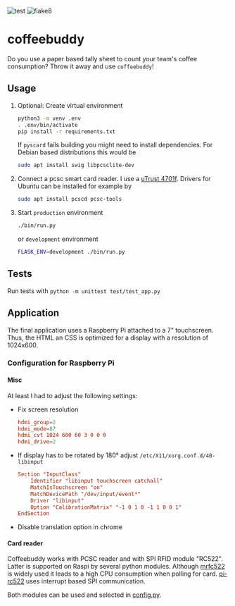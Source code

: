 ![test](https://github.com/hackenbergstefan/coffeebuddy/workflows/test/badge.svg)
![flake8](https://github.com/hackenbergstefan/coffeebuddy/workflows/flake8/badge.svg)

# coffeebuddy

Do you use a paper based tally sheet to count your team's coffee consumption? Throw it away and use `coffeebuddy`!

## Usage

1. Optional: Create virtual environment
    ```bash
    python3 -m venv .env
    . .env/bin/activate
    pip install -r requirements.txt
    ```
    If `pyscard` fails building you might need to install dependencies. For Debian based distributions this would be
    ```sh
    sudo apt install swig libpcsclite-dev
    ```
2. Connect a pcsc smart card reader. I use a [uTrust 4701f](https://support.identiv.com/4701f/). Drivers for Ubuntu can be installed for example by
    ```sh
    sudo apt install pcscd pcsc-tools
    ```
3. Start `production` environment
    ```sh
    ./bin/run.py
    ```
    or `development` environment
    ```sh
    FLASK_ENV=development ./bin/run.py
    ```

## Tests
Run tests with `python -m unittest test/test_app.py`


## Application

The final application uses a Raspberry Pi attached to a 7" touchscreen. Thus, the HTML an CSS is optimized for a display with a resolution of 1024x600.

### Configuration for Raspberry Pi

#### Misc

At least I had to adjust the following settings:

* Fix screen resolution
  ```conf
  hdmi_group=2
  hdmi_mode=87
  hdmi_cvt 1024 600 60 3 0 0 0
  hdmi_drive=2
  ```
* If display has to be rotated by 180° adjust `/etc/X11/xorg.conf.d/40-libinput`
  ```conf
  Section "InputClass"
      Identifier "libinput touchscreen catchall"
      MatchIsTouchscreen "on"
      MatchDevicePath "/dev/input/event*"
      Driver "libinput"
      Option "CalibrationMatrix" "-1 0 1 0 -1 1 0 0 1"
  EndSection
  ```
* Disable translation option in chrome

#### Card reader

Coffeebuddy works with PCSC reader and with SPI RFID module "RC522". Latter is supported on Raspi by several python modules. Although [mrfc522](https://github.com/pimylifeup/MFRC522-python) is widely used it leads to a high CPU consumption when polling for card. [pi-rc522](https://github.com/ondryaso/pi-rc522) uses interrupt based SPI communication.

Both modules can be used and selected in [config.py](./config.py).
